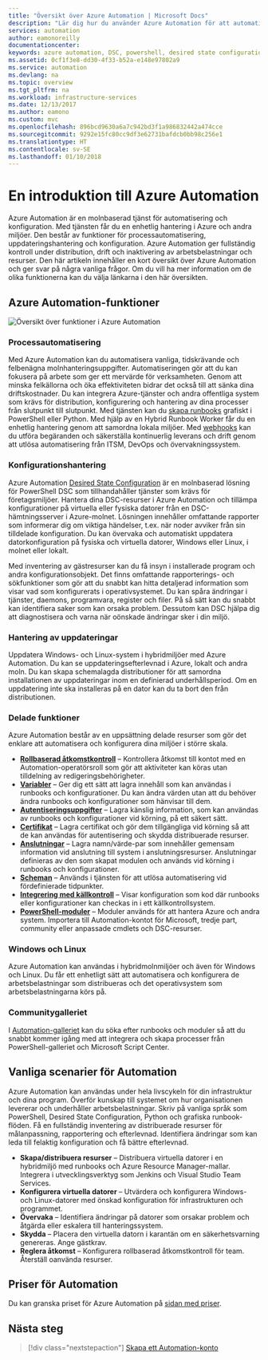 ```yaml
---
title: "Översikt över Azure Automation | Microsoft Docs"
description: "Lär dig hur du använder Azure Automation för att automatisera livscykeln för infrastruktur och program."
services: automation
author: eamonoreilly
documentationcenter: 
keywords: azure automation, DSC, powershell, desired state configuration, update management, change tracking, inventory, runbooks, python, graphical
ms.assetid: 0cf1f3e8-dd30-4f33-b52a-e148e97802a9
ms.service: automation
ms.devlang: na
ms.topic: overview
ms.tgt_pltfrm: na
ms.workload: infrastructure-services
ms.date: 12/13/2017
ms.author: eamono
ms.custom: mvc
ms.openlocfilehash: 896bcd9630a6a7c942bd3f1a986832442a474cce
ms.sourcegitcommit: 9292e15fc80cc9df3e62731bafdcb0bb98c256e1
ms.translationtype: HT
ms.contentlocale: sv-SE
ms.lasthandoff: 01/10/2018
---
```

# <a name="an-introduction-to-azure-automation"></a>En introduktion till Azure Automation

Azure Automation är en molnbaserad tjänst för automatisering och konfiguration. Med tjänsten får du en enhetlig hantering i Azure och andra miljöer. Den består av funktioner för processautomatisering, uppdateringshantering och konfiguration. Azure Automation ger fullständig kontroll under distribution, drift och inaktivering av arbetsbelastningar och resurser.
Den här artikeln innehåller en kort översikt över Azure Automation och ger svar på några vanliga frågor. Om du vill ha mer information om de olika funktionerna kan du välja länkarna i den här översikten.

## <a name="azure-automation-capabilities"></a>Azure Automation-funktioner

![Översikt över funktioner i Azure Automation](media/automation-overview/automation-overview.png)

### <a name="process-automation"></a>Processautomatisering

Med Azure Automation kan du automatisera vanliga, tidskrävande och felbenägna molnhanteringsuppgifter. Automatiseringen gör att du kan fokusera på arbete som ger ett mervärde för verksamheten. Genom att minska felkällorna och öka effektiviteten bidrar det också till att sänka dina driftskostnader. Du kan integrera Azure-tjänster och andra offentliga system som krävs för distribution, konfigurering och hantering av dina processer från slutpunkt till slutpunkt. Med tjänsten kan du [skapa runbooks](automation-runbook-types.md) grafiskt i PowerShell eller Python. Med hjälp av en Hybrid Runbook Worker får du en enhetlig hantering genom att samordna lokala miljöer. Med [webhooks](automation-webhooks.md) kan du utföra begäranden och säkerställa kontinuerlig leverans och drift genom att utlösa automatisering från ITSM, DevOps och övervakningssystem.

### <a name="configuration-management"></a>Konfigurationshantering

Azure Automation [Desired State Configuration](automation-dsc-overview.md) är en molnbaserad lösning för PowerShell DSC som tillhandahåller tjänster som krävs för företagsmiljöer. Hantera dina DSC-resurser i Azure Automation och tillämpa konfigurationer på virtuella eller fysiska datorer från en DSC-hämtningsserver i Azure-molnet. Lösningen innehåller omfattande rapporter som informerar dig om viktiga händelser, t.ex. när noder avviker från sin tilldelade konfiguration. Du kan övervaka och automatiskt uppdatera datorkonfiguration på fysiska och virtuella datorer, Windows eller Linux, i molnet eller lokalt.

Med inventering av gästresurser kan du få insyn i installerade program och andra konfigurationsobjekt. Det finns omfattande rapporterings- och sökfunktioner som gör att du snabbt kan hitta detaljerad information som visar vad som konfigurerats i operativsystemet. Du kan spåra ändringar i tjänster, daemons, programvara, register och filer. På så sätt kan du snabbt kan identifiera saker som kan orsaka problem. Dessutom kan DSC hjälpa dig att diagnostisera och varna när oönskade ändringar sker i din miljö.

### <a name="update-management"></a>Hantering av uppdateringar

Uppdatera Windows- och Linux-system i hybridmiljöer med Azure Automation. Du kan se uppdateringsefterlevnad i Azure, lokalt och andra moln. Du kan skapa schemalagda distributioner för att samordna installationen av uppdateringar inom en definierad underhållsperiod. Om en uppdatering inte ska installeras på en dator kan du ta bort den från distributionen.

### <a name="shared-capabilities"></a>Delade funktioner

Azure Automation består av en uppsättning delade resurser som gör det enklare att automatisera och konfigurera dina miljöer i större skala.

* **[Rollbaserad åtkomstkontroll](automation-role-based-access-control.md)** – Kontrollera åtkomst till kontot med en Automation-operatörsroll som gör att aktiviteter kan köras utan tilldelning av redigeringsbehörigheter.
* **[Variabler](automation-variables.md)** – Ger dig ett sätt att lagra innehåll som kan användas i runbooks och konfigurationer. Du kan ändra värden utan att du behöver ändra runbooks och konfigurationer som hänvisar till dem.
* **[Autentiseringsuppgifter](automation-credentials.md)** – Lagra känslig information, som kan användas av runbooks och konfigurationer vid körning, på ett säkert sätt.
* **[Certifikat](automation-certificates.md)** – Lagra certifikat och gör dem tillgängliga vid körning så att de kan användas för autentisering och skydda distribuerade resurser.
* **[Anslutningar](automation-connections.md)** – Lagra namn/värde-par som innehåller gemensam information vid anslutning till system i anslutningsresurser. Anslutningar definieras av den som skapat modulen och används vid körning i runbooks och konfigurationer.
* **[Scheman](automation-schedules.md)** – Används i tjänsten för att utlösa automatisering vid fördefinierade tidpunkter.
* **[Integrering med källkontroll](automation-source-control-integration.md)** – Visar konfiguration som kod där runbooks eller konfigurationer kan checkas in i ett källkontrollsystem.
* **[PowerShell-moduler](automation-integration-modules.md)** – Moduler används för att hantera Azure och andra system. Importera till Automation-kontot för Microsoft, tredje part, community eller anpassade cmdlets och DSC-resurser.

### <a name="windows-and-linux"></a>Windows och Linux

Azure Automation kan användas i hybridmolnmiljöer och även för Windows och Linux. Du får ett enhetligt sätt att automatisera och konfigurera de arbetsbelastningar som distribueras och det operativsystem som arbetsbelastningarna körs på.

### <a name="community-gallery"></a>Communitygalleriet

I [Automation-galleriet](automation-runbook-gallery.md) kan du söka efter runbooks och moduler så att du snabbt kommer igång med att integrera och skapa processer från PowerShell-galleriet och Microsoft Script Center.

## <a name="common-scenarios-for-automation"></a>Vanliga scenarier för Automation

Azure Automation kan användas under hela livscykeln för din infrastruktur och dina program. Överför kunskap till systemet om hur organisationen levererar och underhåller arbetsbelastningar. Skriv på vanliga språk som PowerShell, Desired State Configuration, Python och grafiska runbook-flöden. Få en fullständig inventering av distribuerade resurser för målanpassning, rapportering och efterlevnad. Identifiera ändringar som kan leda till felaktig konfiguration och få bättre efterlevnad.

* **Skapa/distribuera resurser** – Distribuera virtuella datorer i en hybridmiljö med runbooks och Azure Resource Manager-mallar. Integrera i utvecklingsverktyg som Jenkins och Visual Studio Team Services.
* **Konfigurera virtuella datorer** – Utvärdera och konfigurera Windows- och Linux-datorer med önskad konfiguration för infrastrukturen och programmet.
* **Övervaka** – Identifiera ändringar på datorer som orsakar problem och åtgärda eller eskalera till hanteringssystem.
* **Skydda** – Placera den virtuella datorn i karantän om en säkerhetsvarning genereras. Ange gästkrav.
* **Reglera åtkomst** – Konfigurera rollbaserad åtkomstkontroll för team. Återställ oanvända resurser.

## <a name="pricing-for-automation"></a>Priser för Automation

Du kan granska priset för Azure Automation på [sidan med priser](https://azure.microsoft.com/pricing/details/automation/).

## <a name="next-steps"></a>Nästa steg

> [!div class="nextstepaction"]
> [Skapa ett Automation-konto](automation-quickstart-create-account.md)
